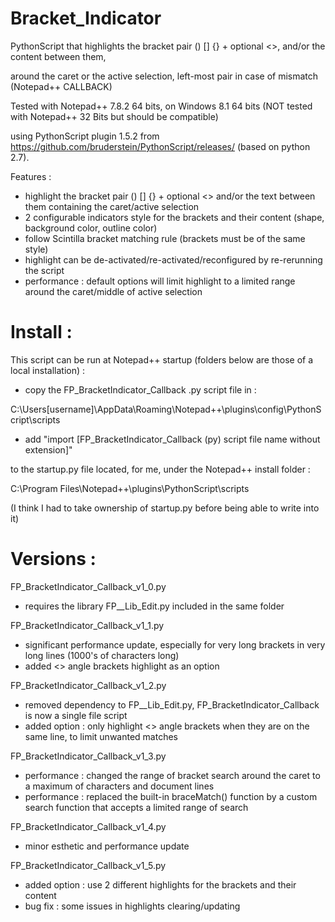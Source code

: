 # Bracket_Indicator

PythonScript that highlights the bracket pair () [] {} + optional <>, and/or the content between them,

around the caret or the active selection, left-most pair in case of mismatch (Notepad++ CALLBACK)

Tested with Notepad++ 7.8.2 64 bits, on Windows 8.1 64 bits (NOT tested with Notepad++ 32 Bits but should be compatible)

using PythonScript plugin 1.5.2 from https://github.com/bruderstein/PythonScript/releases/ (based on python 2.7).


Features :
* highlight the bracket pair () [] {} + optional <> and/or the text between them containing the caret/active selection
* 2 configurable indicators style for the brackets and their content (shape, background color, outline color)
* follow Scintilla bracket matching rule (brackets must be of the same style)
* highlight can be de-activated/re-activated/reconfigured by re-rerunning the script
* performance : default options will limit highlight to a limited range around the caret/middle of active selection


# Install :

This script can be run at Notepad++ startup (folders below are those of a local installation) : 

* copy the FP_BracketIndicator_Callback .py script file in :

C:\Users\[username]\AppData\Roaming\Notepad++\plugins\config\PythonScript\scripts

* add "import [FP_BracketIndicator_Callback (py) script file name without extension]"

to the startup.py file located, for me, under the Notepad++ install folder :

C:\Program Files\Notepad++\plugins\PythonScript\scripts

(I think I had to take ownership of startup.py before being able to write into it)


# Versions :

FP_BracketIndicator_Callback_v1_0.py
* requires the library FP__Lib_Edit.py included in the same folder

FP_BracketIndicator_Callback_v1_1.py
* significant performance update, especially for very long brackets in very long lines (1000's of characters long)
* added <> angle brackets highlight as an option

FP_BracketIndicator_Callback_v1_2.py
* removed dependency to FP__Lib_Edit.py, FP_BracketIndicator_Callback is now a single file script
* added option : only highlight <> angle brackets when they are on the same line, to limit unwanted matches

FP_BracketIndicator_Callback_v1_3.py
* performance : changed the range of bracket search around the caret to a maximum of characters and document lines
* performance : replaced the built-in braceMatch() function by a custom search function that accepts a limited range of search

FP_BracketIndicator_Callback_v1_4.py
* minor esthetic and performance update

FP_BracketIndicator_Callback_v1_5.py
* added option : use 2 different highlights for the brackets and their content
* bug fix : some issues in highlights clearing/updating
